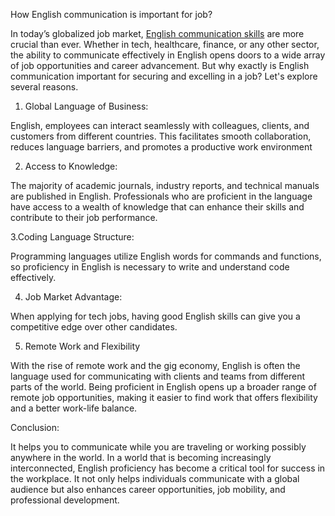 How English communication is important for job?

In today’s globalized job market, <a href="https://britishlanguage.in/">English communication skills</a> are more crucial than ever. Whether in tech, healthcare, finance, or any other sector, the ability to communicate effectively in English opens doors to a wide array of job opportunities and career advancement. But why exactly is English communication important for securing and excelling in a job? Let's explore several reasons.

1. Global Language of Business:

English, employees can interact seamlessly with colleagues, clients, and customers from different countries. This facilitates smooth collaboration, reduces language barriers, and promotes a productive work environment

2. Access to Knowledge:

The majority of academic journals, industry reports, and technical manuals are published in English. Professionals who are proficient in the language have access to a wealth of knowledge that can enhance their skills and contribute to their job performance.

3.Coding Language Structure:

Programming languages utilize English words for commands and functions, so proficiency in English is necessary to write and understand code effectively.

4. Job Market Advantage:

When applying for tech jobs, having good English skills can give you a competitive edge over other candidates.

5. Remote Work and Flexibility

With the rise of remote work and the gig economy, English is often the language used for communicating with clients and teams from different parts of the world. Being proficient in English opens up a broader range of remote job opportunities, making it easier to find work that offers flexibility and a better work-life balance.

Conclusion:

It helps you to communicate while you are traveling or working possibly anywhere in the world. In a world that is becoming increasingly interconnected, English proficiency has become a critical tool for success in the workplace. It not only helps individuals communicate with a global audience but also enhances career opportunities, job mobility, and professional development.
